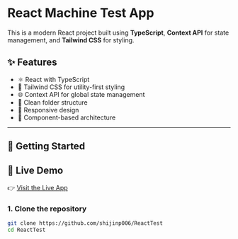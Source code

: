 # React Machine Test App

This is a modern React project built using **TypeScript**, **Context API** for state management, and **Tailwind CSS** for styling.

## ✨ Features

- ⚛️ React with TypeScript
- 🎨 Tailwind CSS for utility-first styling
- 🌐 Context API for global state management
- 📁 Clean folder structure
- 📱 Responsive design
- 🧩 Component-based architecture

---

## 🚀 Getting Started

## 🚀 Live Demo

👉 [Visit the Live App](https://react-test-6kfc-bzezw43aq-shijinp006s-projects.vercel.app)


### 1. Clone the repository

```bash
git clone https://github.com/shijinp006/ReactTest
cd ReactTest
